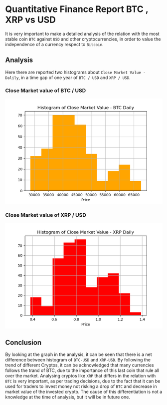 
# Quantitative Finance Report BTC , XRP vs USD

It is very important to make a detailed analysis of the relation with the most stable coin ```BTC``` against ```USD``` and other 
cryptocurrencies, in order to value the independence of a currency respect to ```Bitcoin```.

## Analysis

Here there are reported two histograms about ```Close Market Value - Dalily```, in a time gap of one year of ```BTC / USD``` and ```XRP / USD```.

### Close Market value of BTC / USD

<p align="center">
    <img src="images\close_market_value_btc_usd.png">
</p>

### Close Market value of XRP / USD

<p align="center">
    <img src="images\close_market_value_xrp_usd.png">
</p>


## Conclusion

By looking at the graph in the analysis, it can be seen 
that there is a net difference between histogram of ```BTC-USD``` and ```XRP-USD```. By following the trend of different 
Cryptos, it can be acknowledged that many currencies follows the trand of BTC, due to the importance of this last coin that rule
all over the market. Analysing cryptos like ```XRP``` that differs in the relation with ```BTC``` is very important, as per trading decisions, due to the 
fact that it can be used for traders to invest money not risking a drop of ```BTC``` and decrease in market value of the invested crypto. The cause of this differentiation is not a knowledge at the time of analysis, but it will be in future one. 